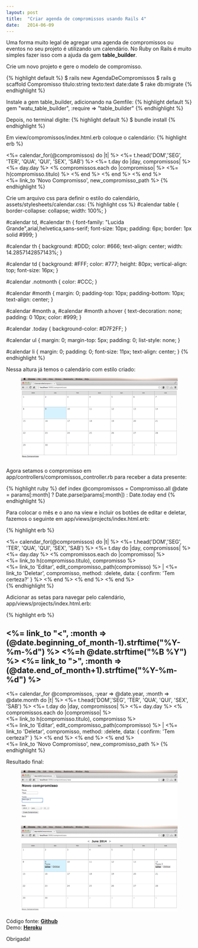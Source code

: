 ```yaml
---
layout: post
title:  "Criar agenda de compromissos usando Rails 4"
date:   2014-06-09
---
```


Uma forma muito legal de agregar uma agenda de compromissos ou eventos no seu projeto é utilizando um calendário. No Ruby on Rails é muito simples fazer isso com a ajuda da gem **table_builder**.

Crie um novo projeto e gere o modelo de compromisso.

{% highlight default %}
$ rails new AgendaDeCompromissos
$ rails g scaffold Compromisso titulo:string texto:text date:date
$ rake db:migrate
{% endhighlight %}

Instale a gem table_builder, adicionando na Gemfile:
{% highlight default %}
gem "watu_table_builder", :require => "table_builder"
{% endhighlight %}

Depois, no terminal digite:
{% highlight default %}
$ bundle install
{% endhighlight %}

Em view/compromissos/index.html.erb coloque o calendário: 
{% highlight erb %}
<div id="calendar">
	<%= calendar_for(@compromissos) do |t| %>
	<%= t.head('DOM','SEG', 'TER', 'QUA', 'QUI', 'SEX', 'SAB') %>
	<%= t.day do |day, compromissos| %>
	<%= day.day %>
	<% compromissos.each do |compromisso| %>
	<%= h(compromisso.titulo) %>
	<% end %>
	<% end %>
	<% end %>
</div>
<%= link_to 'Novo Compromisso', new_compromisso_path %>
{% endhighlight %}

Crie um arquivo css para definir o estilo do calendário,
assets/stylesheets/calendar.css:
{% highlight css %}
#calendar table {
border-collapse: collapse;
width: 100%;
}

#calendar td,
#calendar th {
font-family: "Lucida Grande",arial,helvetica,sans-serif;
font-size: 10px;
padding: 6px;
border: 1px solid #999;
}

#calendar th {
background: #DDD;
color: #666;
text-align: center;
width: 14.2857142857143%;
}

#calendar td {
background: #FFF;
color: #777;
height: 80px;
vertical-align: top;
font-size: 16px;
}

#calendar .notmonth {
color: #CCC;
}

#calendar #month {
margin: 0;
padding-top: 10px;
padding-bottom: 10px;
text-align: center;
}

#calendar #month a, #calendar #month a:hover {
text-decoration: none;
padding: 0 10px;
color: #999;
}

#calendar .today {
background-color: #D7F2FF;
}

#calendar ul {
margin: 0;
margin-top: 5px;
padding: 0;
list-style: none;
}

#calendar li {
margin: 0;
padding: 0;
font-size: 11px;
text-align: center;
}
{% endhighlight %}

Nessa altura já temos o calendário com estilo criado:
<figure>
	<img src="../assets/img/calendar1.png">
</figure>

Agora setamos o compromisso em app/controllers/compromissos_controller.rb para receber a data presente:

{% highlight ruby %}
def index
	@compromissos = Compromisso.all
	@date = params[:month] ? Date.parse(params[:month]) : Date.today
end
{% endhighlight %}

Para colocar o mês e o ano na view e incluir os botões de editar e deletar, fazemos o seguinte em app/views/projects/index.html.erb:

{% highlight erb %}
<div id="calendar">
	<%= calendar_for(@compromissos) do |t| %>
	<%= t.head('DOM','SEG', 'TER', 'QUA', 'QUI', 'SEX', 'SAB') %>
	<%= t.day do |day, compromissos| %>
	<%= day.day %>
	<% compromissos.each do |compromisso| %><br>
	<%= link_to h(compromisso.titulo), compromisso %><br>
	<%= link_to 'Editar', edit_compromisso_path(compromisso) %> | <%= link_to 'Deletar', compromisso, method: :delete, data: { confirm: 'Tem certeza?' } %>
	<% end %>
	<% end %>
	<% end %>
</div>
{% endhighlight %}

Adicionar as setas para navegar pelo calendário, app/views/projects/index.html.erb: 

{% highlight erb %}
<div id="calendar">
	<h2 id="month">
		<%= link_to "<", :month => (@date.beginning_of_month-1).strftime("%Y-%m-%d") %>
		<%=h @date.strftime("%B %Y") %>
		<%= link_to ">", :month => (@date.end_of_month+1).strftime("%Y-%m-%d") %>
	</h2>
	<%= calendar_for @compromissos, :year => @date.year, :month => @date.month do |t| %>
	<%= t.head('DOM','SEG', 'TER', 'QUA', 'QUI', 'SEX', 'SAB') %>
	<%= t.day do |day, compromissos| %>
	<%= day.day %>
	<% compromissos.each do |compromisso| %><br>
	<%= link_to h(compromisso.titulo), compromisso %><br>
	<%= link_to 'Editar', edit_compromisso_path(compromisso) %> | <%= link_to 'Deletar', compromisso, method: :delete, data: { confirm: 'Tem certeza?' } %>
	<% end %>
	<% end %>
	<% end %>
</div>
<%= link_to 'Novo Compromisso', new_compromisso_path %>
{% endhighlight %}

Resultado final:
<figure>
	<img src="../assets/img/calendar2.png">
</figure>

<figure>
	<img src="../assets/img/calendar3.png">
</figure>

Código fonte: <a href="https://github.com/alinebone/AgendaDeCompromissos">**Github**</a><br/>
Demo: <a href="http://tutorialagenda.herokuapp.com/compromissos">**Heroku**</a>

Obrigada!
